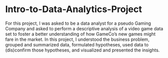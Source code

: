 # Intro-to-Data-Analytics-Project
For this project, I was asked to be a data analyst for a pseudo Gaming Company and asked to perform a descriptive analysis of a video game data set to foster a better understanding of how GameCo’s new games might fare in the market. In this project, I understood the business problem, grouped and summarized data, formulated hypotheses, used data to (dis)confirm those hypotheses, and visualized and presented the insights.

